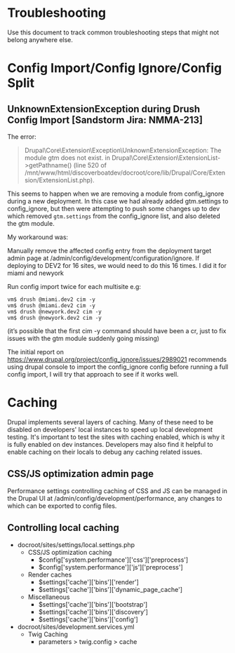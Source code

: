 Troubleshooting
===

Use this document to track common troubleshooting steps that might not belong anywhere else.

# Config Import/Config Ignore/Config Split

## UnknownExtensionException during Drush Config Import [Sandstorm Jira: NMMA-213]

The error:
> Drupal\Core\Extension\Exception\UnknownExtensionException: The module gtm does not exist. in Drupal\Core\Extension\ExtensionList->getPathname() (line 520 of /mnt/www/html/discoverboatdev/docroot/core/lib/Drupal/Core/Extension/ExtensionList.php).

This seems to happen when we are removing a module from config_ignore during a new deployment. In this case we had already added gtm.settings to config_ignore, but then were attempting to push some changes up to dev which removed `gtm.settings` from the config_ignore list, and also deleted the gtm module.

My workaround was:

Manually remove the affected config entry from the deployment target admin page at /admin/config/development/configuration/ignore. If deploying to DEV2 for 16 sites, we would need to do this 16 times. I did it for miami and newyork

Run config import twice for each multisite e.g:

    vm$ drush @miami.dev2 cim -y
    vm$ drush @miami.dev2 cim -y
    vm$ drush @newyork.dev2 cim -y
    vm$ drush @newyork.dev2 cim -y

(it’s possible that the first cim -y command should have been a cr, just to fix issues with the gtm module suddenly going missing)

The initial report on https://www.drupal.org/project/config_ignore/issues/2989021 recommends using drupal console to import the config_ignore config before running a full config import, I will try that approach to see if it works well.

# Caching

Drupal implements several layers of caching. Many of these need to be disabled on developers' local instances to speed up local development testing. It's important to test the sites with caching enabled, which is why it is fully enabled on dev instances. Developers may also find it helpful to enable caching on their locals to debug any caching related issues.

## CSS/JS optimization admin page

Performance settings controlling caching of CSS and JS can be managed in the Drupal UI at /admin/config/development/performance, any changes to which can be exported to config files.

## Controlling local caching

- docroot/sites/settings/local.settings.php
  - CSS/JS optimization caching
    - $config['system.performance']['css']['preprocess']
    - $config['system.performance']['js']['preprocess']
  - Render caches
    - $settings['cache']['bins']['render']
    - $settings['cache']['bins']['dynamic_page_cache']
  - Miscellaneous
    - $settings['cache']['bins']['bootstrap']
    - $settings['cache']['bins']['discovery']
    - $settings['cache']['bins']['config']
- docroot/sites/development.services.yml
  - Twig Caching
    - parameters > twig.config > cache
